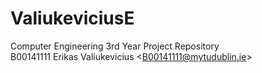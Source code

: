 # ValiukeviciusE
Computer Engineering 3rd Year Project Repository<br>
B00141111 Erikas Valiukevicius &lt;B00141111@mytudublin.ie>
